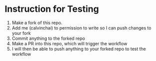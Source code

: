 # Instruction for Testing

1. Make a fork of this repo.
2. Add me (calvinchai) to permission to write so I can push changes to your fork
3. Commit anything to the forked repo
4. Make a PR into this repo, which will trigger the workflow
5. I will then be able to push anything to your forked repo to test the workflow


